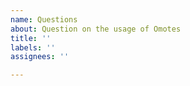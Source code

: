 ```yaml
---
name: Questions
about: Question on the usage of Omotes
title: ''
labels: ''
assignees: ''

---
```



